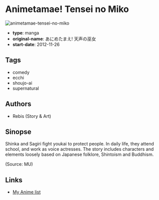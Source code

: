 # Animetamae! Tensei no Miko

![animetamae-tensei-no-miko](https://cdn.myanimelist.net/images/manga/1/179849.jpg)

-   **type**: manga
-   **original-name**: あにめたまえ! 天声の巫女
-   **start-date**: 2012-11-26

## Tags

-   comedy
-   ecchi
-   shoujo-ai
-   supernatural

## Authors

-   Rebis (Story & Art)

## Sinopse

Shinka and Sagiri fight youkai to protect people. In daily life, they attend school, and work as voice actresses. The story includes characters and elements loosely based on Japanese folklore, Shintoism and Buddhism.

(Source: MU)

## Links

-   [My Anime list](https://myanimelist.net/manga/99542/Animetamae_Tensei_no_Miko)
